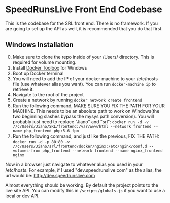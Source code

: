 SpeedRunsLive Front End Codebase
==========================

This is the codebase for the SRL front end. There is no framework. If you are going to set up the API as well, it is recommended that you do that first.

Windows Installation
------------

0. Make sure to clone the repo inside of your /Users/ directory. This is required for volume mounting.
0. Install [Docker Toolbox](https://www.docker.com/products/docker-toolbox) for Windows
0. Boot up Docker terminal
0. You will need to add the IP of your docker machine to your /etc/hosts file (use whatever alias you want). You can run `docker-machine ip` to retrieve it.
0. Navigate to the root of the project
0. Create a network by running `docker network create frontend`
0. Run the following command, MAKE SURE YOU FIX THE PATH FOR YOUR MACHINE. This needs to be an absolute path to work on Windows(the two beginning slashes bypass the mysys path conversion). You will probably just need to replace "Jiano" and "srl": `docker run -d -v //c/Users/Jiano/SRL/frontend:/var/www/html --network frontend --name php_frontend php:5.6-fpm`
0. Run the following command, and just like the previous, FIX THE PATH: `docker run -d -p 80:80 -v //c/Users/Jiano/srl/frontend/docker/nginx:/etc/nginx/conf.d --volumes-from php_frontend --network frontend --name nginx_frontend nginx`

Now in a browser just navigate to whatever alias you used in your /etc/hosts. For example, if I used "dev.speedrunslive.com" as the alias, the url would be: http://dev.speedrunslive.com

Almost everything should be working. By default the project points to the live site API. You can modify this in `/scripts/globals.js` if you want to use a local or dev API.
